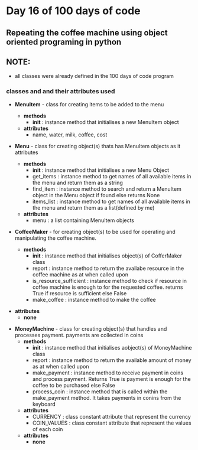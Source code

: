 # Day 16 of 100 days of code


## Repeating the coffee machine using object oriented programing in python
  
## NOTE:
- all classes were already defined in the 100 days of code program


### classes and and their attributes used  
- __MenuItem__ - class for creating items to be added to the menu  
  - __methods__  
    - __init__ : instance method that initialises a new MenuItem object  
  - __attributes__  
    * name, water, milk, coffee, cost


- __Menu__ - class for creating object(s) thats has MenuItem objects as it attributes  
  * __methods__
    * __init__ : instance method that initialises a new Menu Object  
    * get_items : instance method to get names of all available items in the menu and return them as a string  
    * find_item : instance method to search and return a MenuItem object in the Menu object if found else returns None  
    * items_list : instance method to get names of all available items in the menu and return them as a list(defined by me)  
  * **attributes**  
	* menu : a list containing MenuItem objects


- __CoffeeMaker__ - for creating object(s) to be used for operating and manipulating the coffee machine.
  * __methods__
    * __init__ : instance method that initialises object(s) of CofferMaker class  
    * report : instance method to return the availabe resource in the coffee machine as at when called upon  
    * is_resource_sufficient : instance method to check if resource in coffee machine is enough to for the requested coffee. returns True if resource is sufficient else False   
    * make_coffee : instance method to make the coffee
 * __attributes__  
   - __none__


- __MoneyMachine__ - class for creating object(s) that handles and processes payment. payments are collected in coins
  - __methods__
    - __init__ : instance method that initialises aobject(s) of MoneyMachine class  
    - report : instance method to return the available amount of money as at when called upon  
    - make_payment : instance method to receive payment in coins and process payment. Returns True is payment is enough for the coffee to be purchased else False  
    - process_coin : instance method that is called within the make_payment method. It takes payments in conins from the keyboard  
  - __attributes__  
    - CURRENCY : class constant attribute that represent the currency  
    - COIN_VALUES : class constant attribute that represent the values of each coin  
  - __attributes__
    - __none__
